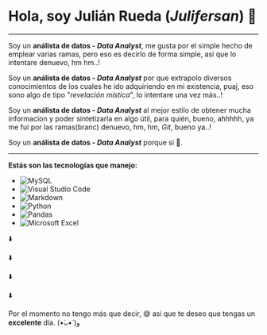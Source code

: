 # Hola, soy **Julián Rueda** (_Julifersan_) 🫡
___
Soy un **análista de datos - _Data Analyst_**, me gusta por el simple hecho de emplear varias ramas, pero eso es decirlo de forma simple, asi que lo intentare denuevo, hm hm..!

Soy un **análista de datos - _Data Analyst_** por que extrapolo diversos conocimientos de los  cuales he ido adquiriendo en mi existencia, puaj, eso sono algo de tipo "_revelación mística_", lo intentare una vez más..!

Soy un **análista de datos - _Data Analyst_** al mejor estilo de obtener mucha informacion y poder sintetizarla en algo útil, para quién, bueno, ahhhhh, ya me fui por las ramas(branc) denuevo, hm, hm, _Git_, bueno ya..!

Soy un **análista de datos - _Data Analyst_** porque si 🤭.

___

__Estás son las tecnologías que manejo:__

* ![MySQL](https://img.shields.io/badge/mysql-4479A1.svg?style=for-the-badge&logo=mysql&logoColor=white)
* ![Visual Studio Code](https://img.shields.io/badge/Visual%20Studio%20Code-0078d7.svg?style=for-the-badge&logo=visual-studio-code&logoColor=white)
* ![Markdown](https://img.shields.io/badge/markdown-%23000000.svg?style=for-the-badge&logo=markdown&logoColor=white)
* ![Python](https://img.shields.io/badge/python-3670A0?style=for-the-badge&logo=python&logoColor=ffdd54)
* ![Pandas](https://img.shields.io/badge/pandas-%23150458.svg?style=for-the-badge&logo=pandas&logoColor=white)
* ![Microsoft Excel](https://img.shields.io/badge/Microsoft_Excel-217346?style=for-the-badge&logo=microsoft-excel&logoColor=white)

⬇️

⬇️

⬇️

⬇️

Por el momento no tengo más que decir, 😅 asi que te deseo que tengas un **excelente** día. (•̀ᴗ•́ )و


<!--
**Julifersan/Julifersan** is a ✨ _special_ ✨ repository because its `README.md` (this file) appears on your GitHub profile.

Here are some ideas to get you started:

- 🔭 I’m currently working on ...
- 🌱 I’m currently learning ...
- 👯 I’m looking to collaborate on ...
- 🤔 I’m looking for help with ...
- 💬 Ask me about ...
- 📫 How to reach me: ...
- 😄 Pronouns: ...
- ⚡ Fun fact: ...
-->
